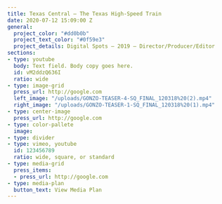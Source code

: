 ```yaml
---
title: Texas Central — The Texas High-Speed Train
date: 2020-07-12 15:09:00 Z
general:
  project_color: "#dd0b0b"
  project_text_color: "#0f59e3"
  project_details: Digital Spots – 2019 – Director/Producer/Editor
sections:
- type: youtube
  body: Text field. Body copy goes here.
  id: vM2ddzQ636I
  ratio: wide
- type: image-grid
  press_url: http://google.com
  left_image: "/uploads/GONZO-TEASER-4-SQ_FINAL_120318%20(2).mp4"
  right_image: "/uploads/GONZO-TEASER-1-SQ_FINAL_120318%20(1).mp4"
- type: center-image
  press_url: http://google.com
- type: color-pallete
  image: 
- type: divider
- type: vimeo, youtube
  id: 123456789
  ratio: wide, square, or standard
- type: media-grid
  press_items:
  - press_url: http://google.com
- type: media-plan
  button_text: View Media Plan
---
```


